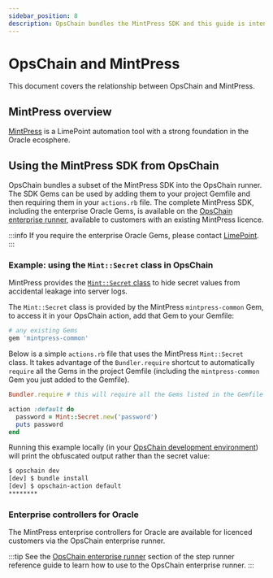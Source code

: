 ```yaml
---
sidebar_position: 8
description: OpsChain bundles the MintPress SDK and this guide is intended for existing MintPress customers.
---
```


# OpsChain and MintPress

This document covers the relationship between OpsChain and MintPress.

## MintPress overview

[MintPress](https://www.limepoint.com/mintpress) is a LimePoint automation tool with a strong foundation in the Oracle ecosphere.

## Using the MintPress SDK from OpsChain

OpsChain bundles a subset of the MintPress SDK into the OpsChain runner. The SDK Gems can be used by adding them to your project Gemfile and then requiring them in your `actions.rb` file. The complete MintPress SDK, including the enterprise Oracle Gems, is available on the [OpsChain enterprise runner](#enterprise-controllers-for-oracle), available to customers with an existing MintPress licence.

:::info
If you require the enterprise Oracle Gems, please contact [LimePoint](mailto:opschain-support@limepoint.com).
:::

### Example: using the `Mint::Secret` class in OpsChain

MintPress provides the [`Mint::Secret` class](https://docs.limepoint.com/reference/ruby/Mint/Secret.html) to hide secret values from accidental leakage into server logs.

The `Mint::Secret` class is provided by the MintPress `mintpress-common` Gem, to access it in your OpsChain action, add that Gem to your Gemfile:

```ruby
# any existing Gems
gem 'mintpress-common'
```

Below is a simple `actions.rb` file that uses the MintPress `Mint::Secret` class. It takes advantage of the `Bundler.require` shortcut to automatically `require` all the Gems in the project Gemfile (including the `mintpress-common` Gem you just added to the Gemfile).

```ruby
Bundler.require # this will require all the Gems listed in the Gemfile

action :default do
  password = Mint::Secret.new('password')
  puts password
end
```

Running this example locally (in your [OpsChain development environment](../development-environment.md)) will print the obfuscated output rather than the secret value:

```bash
$ opschain dev
[dev] $ bundle install
[dev] $ opschain-action default
********
```

### Enterprise controllers for Oracle

The MintPress enterprise controllers for Oracle are available for licenced customers via the OpsChain enterprise runner.

:::tip
See the [OpsChain enterprise runner](concepts/step-runner.md#opschain-enterprise-runner) section of the step runner reference guide to learn how to use to the OpsChain enterprise runner.
:::
